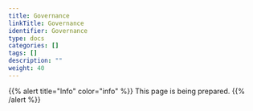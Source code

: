 ```yaml
---
title: Governance
linkTitle: Governance
identifier: Governance
type: docs
categories: []
tags: []
description: ""
weight: 40
---
```


{{% alert title="Info" color="info" %}}
This page is being prepared.
{{% /alert %}}
